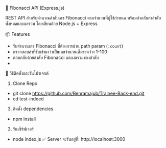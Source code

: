 🧮 Fibonacci API (Express.js)

REST API สำหรับคำนวณลำดับเลข Fibonacci ตามจำนวนที่ผู้ใช้กำหนด พร้อมส่งกลับค่าลำดับทั้งหมดและผลรวม โดยเขียนด้วย Node.js + Express

📦 Features

- รับจำนวนเลข Fibonacci ที่ต้องการผ่าน path param (`:count`)
- ตรวจสอบค่าที่รับเข้ามาว่าเป็นเลขจำนวนเต็มระหว่าง 1-100
- ตอบกลับด้วยลำดับ Fibonacci และผลรวมของลำดับ
- 
🚀 วิธีติดตั้งและรันโปรเจกต์

1. Clone Repo
- git clone https://github.com/Benramajub/Trainee-Back-end.git
- cd test-indeed

3. ติดตั้ง dependencies
- npm install
  
3. รันเซิร์ฟเวอร์
- node index.js
✅ Server จะรันอยู่ที่: http://localhost:3000
